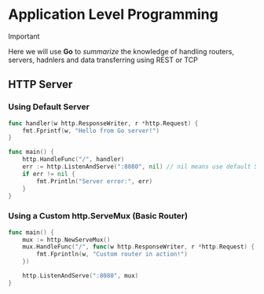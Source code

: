 # Application Level Programming

> [!IMPORTANT]
> Here we will use **Go** to *summarize* the knowledge of handling routers, servers, hadnlers and data transferring using REST or TCP

HTTP Server
-

### Using Default Server

```go
func handler(w http.ResponseWriter, r *http.Request) {
	fmt.Fprintf(w, "Hello from Go server!")
}

func main() {
	http.HandleFunc("/", handler)
	err := http.ListenAndServe(":8080", nil) // nil means use default ServeMux
	if err != nil {
		fmt.Println("Server error:", err)
	}
}
```

### Using a Custom http.ServeMux (Basic Router)

```go
func main() {
	mux := http.NewServeMux()
	mux.HandleFunc("/", func(w http.ResponseWriter, r *http.Request) {
		fmt.Fprintln(w, "Custom router in action!")
	})

	http.ListenAndServe(":8080", mux)
}
```

